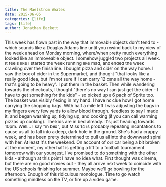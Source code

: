 ```yaml
---
title: The Maelstrom Abates
date: 2015-06-05
categories: [life]
tags: [life]
author: Jonathan Beckett
---
```


This week has flown past in the way that immovable objects don't tend to - which sounds like a Douglas Adams line until you rewind back to my view of the week ahead on Monday morning, where/when pretty much everything looked like an immoveable object. I somehow juggled two projects all week. It feels like I started the week running like mad, and ended the week crawling over the finish line. I bought pizza and cider on the way home. I saw the box of cider in the Supermarket, and thought "that looks like a really good idea, but I'm not sure if I can carry 12 cans all the way home - that's going to be heavy". I put them in the basket. Then while wandering towards the checkouts, I thought "there's no way I can just get the cider - I have to get something for the kids" - so picked up a 6 pack of Sprite too. The basket was visibly flexing in my hand. I have no clue how I got home carrying the shopping bags. With half a mile left I was adjusting the bags in my fingers every few yards to allow blood through. Needless to say I made it, and began washing up, tidying up, and cooking (if you can call warming pizzas up cooking). The kids are in bed already. It's just heading towards 10pm. Well... I say "in bed", but Miss 14 is probably repeating incantations to cause us all to fall into a deep, dark hole in the ground. She's had a crappy week, and has been pretty determined to pull us all into the downward spiral with her. At least it's the weekend. On account of our car being a bit broken at the moment, my other half is getting a lift to a football tournament tomorrow with our youngest. I've promised to do something with the other kids - although at this point I have no idea what. First thought was cinema, but there are no good movies out - they all arrive next week to coincide with the US schools finishing for summer. Maybe we'll go bowling for the afternoon. Enough of this ridiculous monologue. Time to go watch something mindless on the TV, or fire up a video game.